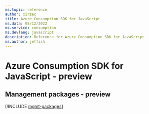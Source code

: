 ```yaml
---
ms.topic: reference
author: xirzec
title: Azure Consumption SDK for JavaScript
ms.data: 08/12/2022
ms.service: consumption
ms.devlang: javascript
description: Reference for Azure Consumption SDK for JavaScript
ms.author: jeffish
---
```

# Azure Consumption SDK for JavaScript - preview

## Management packages - preview
[!INCLUDE [mgmt-packages](consumption-mgmt-index.md)]